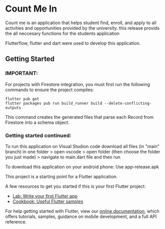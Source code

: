 # Count Me In

Count me is an application that helps student find, enroll, and apply to all activities and opportunities provided by the university.
this release provids the all neccesary functions for the students application

Flutterflow, flutter and dart were used to develop this application.

## Getting Started


### IMPORTANT:

For projects with Firestore integration, you must first run the following commands to ensure the project compiles:

```
flutter pub get
flutter packages pub run build_runner build --delete-conflicting-outputs
```

This command creates the generated files that parse each Record from Firestore into a schema object.

### Getting started continued:
To run this application on Visual Studion code download all files (in "main" branch) in one folder > open vscode > open folder (then choose the folder you just made) > navigate to main.dart file and then run 

To download this application on your android phone:
Use app-release.apk

This project is a starting point for a Flutter application.

A few resources to get you started if this is your first Flutter project:

- [Lab: Write your first Flutter app](https://flutter.dev/docs/get-started/codelab)
- [Cookbook: Useful Flutter samples](https://flutter.dev/docs/cookbook)

For help getting started with Flutter, view our
[online documentation](https://flutter.dev/docs), which offers tutorials,
samples, guidance on mobile development, and a full API reference.
